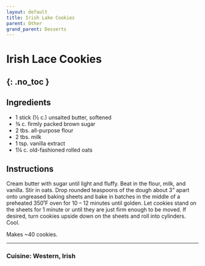 ```yaml
---
layout: default
title: Irish Lake Cookies
parent: Other
grand_parent: Desserts
---
```


# Irish Lace Cookies
{: .no_toc }
---

## Ingredients

<ul>
	<li>1 stick (½ c.) unsalted butter, softened</li>
	<li>¾ c. firmly packed brown sugar</li>
	<li>2 tbs. all-purpose flour</li>
	<li>2 tbs. milk</li>
	<li>1 tsp. vanilla extract</li>
	<li>1¼ c. old-fashioned rolled oats</li>
</ul>


## Instructions
Cream butter with sugar until light and fluffy. Beat in the flour, milk, and vanilla. Stir in oats. Drop rounded teaspoons of the dough about 3” apart onto ungreased baking sheets and bake in batches in the middle of a preheated 350˚F oven for 10 – 12 minutes until golden. Let cookies stand on the sheets for 1 minute or until they are just firm enough to be moved. If desired, turn cookies upside down on the sheets and roll into cylinders. Cool.

Makes ~40 cookies.

--- 

### Cuisine: Western, Irish